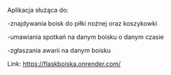 Aplikacja służąca do:

-znajdywania boisk do piłki nożnej oraz koszykowki

-umawiania spotkań na danym boisku o danym czasie

-zgłaszania awarii na danym boisku 


Link: https://flaskboiska.onrender.com/
